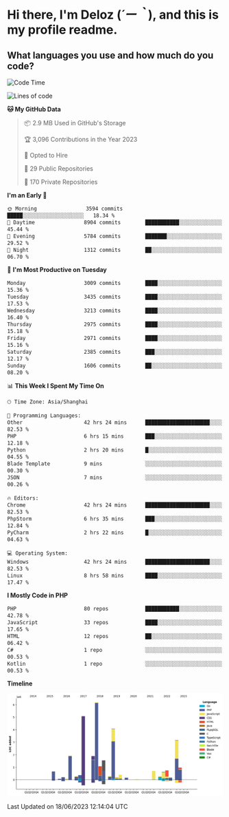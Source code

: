 # **Hi there, I'm Deloz (*´ー｀*), and this is my profile readme.**

## **What languages you use and how much do you code?**

<!--START_SECTION:waka-->
![Code Time](http://img.shields.io/badge/Code%20Time-1%2C715%20hrs%2011%20mins-blue)

![Lines of code](https://img.shields.io/badge/From%20Hello%20World%20I%27ve%20Written-31.1%20million%20lines%20of%20code-blue)

**🐱 My GitHub Data** 

> 📦 2.9 MB Used in GitHub's Storage 
 > 
> 🏆 3,096 Contributions in the Year 2023
 > 
> 💼 Opted to Hire
 > 
> 📜 29 Public Repositories 
 > 
> 🔑 170 Private Repositories 
 > 
**I'm an Early 🐤** 

```text
🌞 Morning                3594 commits        █████░░░░░░░░░░░░░░░░░░░░   18.34 % 
🌆 Daytime                8904 commits        ███████████░░░░░░░░░░░░░░   45.44 % 
🌃 Evening                5784 commits        ███████░░░░░░░░░░░░░░░░░░   29.52 % 
🌙 Night                  1312 commits        ██░░░░░░░░░░░░░░░░░░░░░░░   06.70 % 
```
📅 **I'm Most Productive on Tuesday** 

```text
Monday                   3009 commits        ████░░░░░░░░░░░░░░░░░░░░░   15.36 % 
Tuesday                  3435 commits        ████░░░░░░░░░░░░░░░░░░░░░   17.53 % 
Wednesday                3213 commits        ████░░░░░░░░░░░░░░░░░░░░░   16.40 % 
Thursday                 2975 commits        ████░░░░░░░░░░░░░░░░░░░░░   15.18 % 
Friday                   2971 commits        ████░░░░░░░░░░░░░░░░░░░░░   15.16 % 
Saturday                 2385 commits        ███░░░░░░░░░░░░░░░░░░░░░░   12.17 % 
Sunday                   1606 commits        ██░░░░░░░░░░░░░░░░░░░░░░░   08.20 % 
```


📊 **This Week I Spent My Time On** 

```text
🕑︎ Time Zone: Asia/Shanghai

💬 Programming Languages: 
Other                    42 hrs 24 mins      █████████████████████░░░░   82.53 % 
PHP                      6 hrs 15 mins       ███░░░░░░░░░░░░░░░░░░░░░░   12.18 % 
Python                   2 hrs 20 mins       █░░░░░░░░░░░░░░░░░░░░░░░░   04.55 % 
Blade Template           9 mins              ░░░░░░░░░░░░░░░░░░░░░░░░░   00.30 % 
JSON                     7 mins              ░░░░░░░░░░░░░░░░░░░░░░░░░   00.26 % 

🔥 Editors: 
Chrome                   42 hrs 24 mins      █████████████████████░░░░   82.53 % 
PhpStorm                 6 hrs 35 mins       ███░░░░░░░░░░░░░░░░░░░░░░   12.84 % 
PyCharm                  2 hrs 22 mins       █░░░░░░░░░░░░░░░░░░░░░░░░   04.63 % 

💻 Operating System: 
Windows                  42 hrs 24 mins      █████████████████████░░░░   82.53 % 
Linux                    8 hrs 58 mins       ████░░░░░░░░░░░░░░░░░░░░░   17.47 % 
```

**I Mostly Code in PHP** 

```text
PHP                      80 repos            ███████████░░░░░░░░░░░░░░   42.78 % 
JavaScript               33 repos            ████░░░░░░░░░░░░░░░░░░░░░   17.65 % 
HTML                     12 repos            ██░░░░░░░░░░░░░░░░░░░░░░░   06.42 % 
C#                       1 repo              ░░░░░░░░░░░░░░░░░░░░░░░░░   00.53 % 
Kotlin                   1 repo              ░░░░░░░░░░░░░░░░░░░░░░░░░   00.53 % 
```



**Timeline**

![Lines of Code chart](https://raw.githubusercontent.com/deloz/deloz/main/assets/bar_graph.png)


 Last Updated on 18/06/2023 12:14:04 UTC
<!--END_SECTION:waka-->
